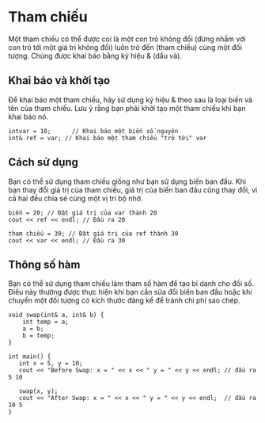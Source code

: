 # Tham chiếu
Một tham chiếu có thể được coi là một con trỏ không đổi (đừng nhầm với con trỏ tới một giá trị không đổi) luôn trỏ đến (tham chiếu) cùng một đối tượng. Chúng được khai báo bằng ký hiệu & (dấu và).
## Khai báo và khởi tạo
Để khai báo một tham chiếu, hãy sử dụng ký hiệu & theo sau là loại biến và tên của tham chiếu. Lưu ý rằng bạn phải khởi tạo một tham chiếu khi bạn khai báo nó.
~~~
intvar = 10;      // Khai báo một biến số nguyên
int& ref = var; // Khai báo một tham chiếu "trỏ tới" var
~~~
## Cách sử dụng
Bạn có thể sử dụng tham chiếu giống như bạn sử dụng biến ban đầu. Khi bạn thay đổi giá trị của tham chiếu, giá trị của biến ban đầu cũng thay đổi, vì cả hai đều chia sẻ cùng một vị trí bộ nhớ.
~~~
biến = 20; // Đặt giá trị của var thành 20
cout << ref << endl; // Đầu ra 20

tham chiếu = 30; // Đặt giá trị của ref thành 30
cout << var << endl; // Đầu ra 30
~~~
## Thông số hàm
Bạn có thể sử dụng tham chiếu làm tham số hàm để tạo bí danh cho đối số. Điều này thường được thực hiện khi bạn cần sửa đổi biến ban đầu hoặc khi chuyển một đối tượng có kích thước đáng kể để tránh chi phí sao chép.
~~~
void swap(int& a, int& b) {
    int temp = a;
    a = b;
    b = temp;
}

int main() {
   int x = 5, y = 10;
   cout << "Before Swap: x = " << x << " y = " << y << endl; // đầu ra 5 10
   
   swap(x, y);
   cout << "After Swap: x = " << x << " y = " << y << endl;  // đầu ra 10 5
}
~~~